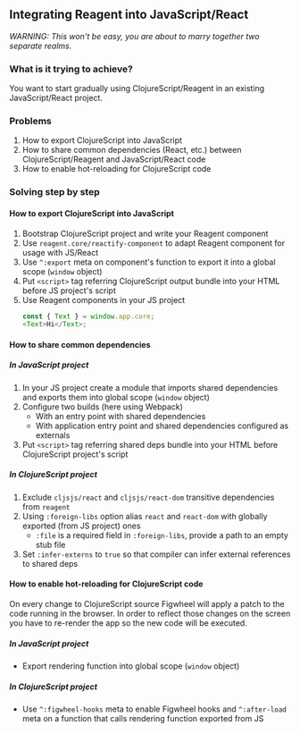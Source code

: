## Integrating Reagent into JavaScript/React

_WARNING: This won't be easy, you are about to marry together two separate realms._

### What is it trying to achieve?

You want to start gradually using ClojureScript/Reagent in an existing JavaScript/React project.

### Problems

1. How to export ClojureScript into JavaScript
2. How to share common dependencies (React, etc.) between ClojureScript/Reagent and JavaScript/React code
3. How to enable hot-reloading for ClojureScript code

### Solving step by step

#### How to export ClojureScript into JavaScript

1. Bootstrap ClojureScript project and write your Reagent component
2. Use `reagent.core/reactify-component` to adapt Reagent component for usage with JS/React
3. Use `^:export` meta on component's function to export it into a global scope (`window` object)
4. Put `<script>` tag referring ClojureScript output bundle into your HTML before JS project's script
5. Use Reagent components in your JS project
   ```js
   const { Text } = window.app.core;
   <Text>Hi</Text>;
   ```

#### How to share common dependencies

##### In JavaScript project

1. In your JS project create a module that imports shared dependencies and exports them into global scope (`window` object)
2. Configure two builds (here using Webpack)
   - With an entry point with shared dependencies
   - With application entry point and shared dependencies configured as externals
3. Put `<script>` tag referring shared deps bundle into your HTML before ClojureScript project's script

##### In ClojureScript project

1. Exclude `cljsjs/react` and `cljsjs/react-dom` transitive dependencies from `reagent`
2. Using `:foreign-libs` option alias `react` and `react-dom` with globally exported (from JS project) ones
   - `:file` is a required field in `:foreign-libs`, provide a path to an empty stub file
3. Set `:infer-externs` to `true` so that compiler can infer external references to shared deps

#### How to enable hot-reloading for ClojureScript code

On every change to ClojureScript source Figwheel will apply a patch to the code running in the browser. In order to reflect those changes on the screen you have to re-render the app so the new code will be executed.

##### In JavaScript project

- Export rendering function into global scope (`window` object)

##### In ClojureScript project

- Use `^:figwheel-hooks` meta to enable Figwheel hooks and `^:after-load` meta on a function that calls rendering function exported from JS
